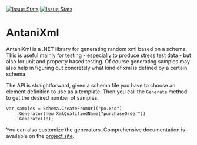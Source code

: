 [![Issue Stats](http://issuestats.com/github/giacomociti/AntaniXml/badge/issue)](http://issuestats.com/github/giacomociti/AntaniXml)
[![Issue Stats](http://issuestats.com/github/giacomociti/AntaniXml/badge/pr)](http://issuestats.com/github/giacomociti/AntaniXml)

# AntaniXml

AntaniXml is a .NET library for generating random xml based on a schema.
This is useful mainly for testing - especially to produce stress test data -
but also for unit and property based testing.
Of course generating samples may also help in figuring out concretely what 
kind of xml is defined by a certain schema.

The API is straightforward, given a schema file you have to choose an element 
definition to use as a template. Then you call the `Generate` method to get the 
desired number of samples:

    var samples = Schema.CreateFromUri("po.xsd")
        .Generator(new XmlQualifiedName("purchaseOrder"))
        .Generate(10);

You can also customize the generators. Comprehensive documentation is available on
the [project site](http://giacomociti.github.io/AntaniXml/).



